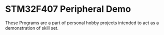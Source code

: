 # STM32F407 Peripheral Demo
These Programs are a part of personal hobby projects intended to act as a demonstration of skill set.
